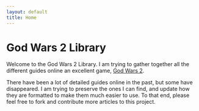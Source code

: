 ```yaml
---
layout: default
title: Home
---
```


# God Wars 2 Library

Welcome to the God Wars 2 Library. I am trying to gather together all the
different guides online an excellent game, [God Wars 2](www.godwars2.org).

There have been a lot of detailed guides online in the past, but some have
disappeared. I am trying to preserve the ones I can find, and update how they
are formatted to make them much easier to use. To that end, please feel free
to fork and contribute more articles to this project.
